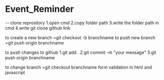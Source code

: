 # Event_Reminder
-- clone reprository
    1.open cmd 
    2.copy folder path
    3.write the folder path in cmd
    4.write git clone github link


to create a new branch =git checkout -b branchname
to push new branch =git push origin branchname


to push changes to github
    1.git add .
    2.git commit -m "your message"
    3.git push origin branchname


to change branch =git checkout branchname
form validation in html and javascript
